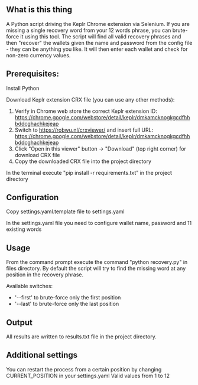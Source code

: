 ## What is this thing

A Python script driving the Keplr Chrome extension via Selenium. If you are missing a single recovery word from your 12 words phrase, you can brute-force it using this tool. The script will find all valid recovery phrases and then "recover" the wallets given the name and password from the config file - they can be anything you like. It will then enter each wallet and check for non-zero currency values.

## Prerequisites:

Install Python

Download Keplr extension CRX file (you can use any other methods):
1. Verify in Chrome web store the correct Keplr extension ID:
https://chrome.google.com/webstore/detail/keplr/dmkamcknogkgcdfhhbddcghachkejeap
2. Switch to https://robwu.nl/crxviewer/ and insert full URL:
    https://chrome.google.com/webstore/detail/keplr/dmkamcknogkgcdfhhbddcghachkejeap
3. Click "Open in this viewer" button -> "Download" (top right corner) for download CRX file
4. Copy the downloaded CRX file into the project directory

In the terminal execute "pip install -r requirements.txt" in the project directory

## Configuration

Copy settings.yaml.template file to settings.yaml

In the settings.yaml file you need to configure wallet name, password and 11 existing words

## Usage

From the command prompt execute the command "python recovery.py" in files directory. By default the script will try to find the missing word at any position in the recovery phrase.

Available switches:
* '--first' to brute-force only the first position
* '--last' to brute-force only the last position

## Output

All results are written to results.txt file in the project directory.

## Additional settings

You can restart the process from a certain position by changing CURRENT_POSITION in your settings.yaml
Valid values from 1 to 12
